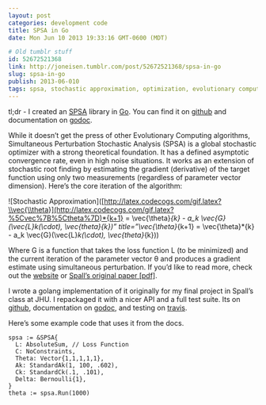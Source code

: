 ```yaml
---
layout: post
categories: development code
title: SPSA in Go
date: Mon Jun 10 2013 19:33:16 GMT-0600 (MDT)

# Old tumblr stuff
id: 52672521368
link: http://joneisen.tumblr.com/post/52672521368/spsa-in-go
slug: spsa-in-go
publish: 2013-06-010
tags: spsa, stochastic approximation, optimization, evolutionary computing, stochastics, golang, math
---
```



tl;dr - I created an [SPSA](http://jhuapl.edu/SPSA) library in [Go](http://golang.org). You can find it on [github](https://github.com/yanatan16/golang-spsa) and documentation on [godoc](http://godoc.org/github.com/yanatan16/golang-spsa).

While it doesn’t get the press of other Evolutionary Computing algorithms, Simultaneous Perturbation Stochastic Analysis (SPSA) is a global stochastic optimizer with a strong theoretical foundation. It has a defined asymptotic convergence rate, even in high noise situations. It works as an extension of stochastic root finding by estimating the gradient (derivative) of the target function using only two measurements (regardless of parameter vector dimension). Here’s the core iteration of the algorithm:

![Stochastic Approximation]([http://latex.codecogs.com/gif.latex?\\vec{\\theta}](http://latex.codecogs.com/gif.latex?%5Cvec%7B%5Ctheta%7D)*{k+1} = \\vec{\\theta}*{k} - a\_k \\vec{G}(\\vec{L}*k(\\cdot), \\vec{theta}*{k})” title=”\\vec{\\theta}*{k+1} = \\vec{\\theta}*{k} - a\_k \\vec{G}(\\vec{L}*k(\\cdot), \\vec{theta}*{k}))

Where G is a function that takes the loss function L (to be minimized) and the current iteration of the parameter vector θ and produces a gradient estimate using simultaneous perturbation. If you’d like to read more, check out the [website](http://jhuapl.edu/SPSA) or [Spall’s original paper [pdf]](http://jhuapl.edu/SPSA/PDF-SPSA/Spall_An_Overview.PDF).

I wrote a golang implementation of it originally for my final project in Spall’s class at JHU. I repackaged it with a nicer API and a full test suite. Its on [github](https://github.com/yanatan16/golang-spsa), documentation on [godoc](http://godoc.org/github.com/yanatan16/golang-spsa), and testing on [travis](http://travis-ci.org/yanatan16/golang-spsa).

Here’s some example code that uses it from the docs.

    spsa := &SPSA{
      L: AbsoluteSum, // Loss Function
      C: NoConstraints,
      Theta: Vector{1,1,1,1,1},
      Ak: StandardAk(1, 100, .602),
      Ck: StandardCk(.1, .101),
      Delta: Bernoulli{1},
    }
    theta := spsa.Run(1000)

